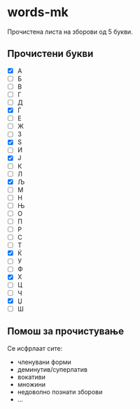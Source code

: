 # words-mk

Прочистена листа на зборови од 5 букви.

## Прочистени букви

- [x] A
- [ ] Б
- [ ] В
- [ ] Г
- [ ] Д
- [x] Ѓ
- [ ] Е
- [ ] Ж
- [ ] З
- [x] Ѕ
- [ ] И
- [x] Ј
- [ ] К
- [ ] Л
- [x] Љ
- [ ] М
- [ ] Н
- [ ] Њ
- [ ] О
- [ ] П
- [ ] Р
- [ ] С
- [ ] Т
- [x] Ќ
- [ ] У
- [ ] Ф
- [x] Х
- [ ] Ц
- [ ] Ч
- [x] Џ
- [ ] Ш

## Помош за прочистување

Се исфрлаат сите:

- членувани форми
- деминутив/суперлатив
- вокативи
- множини
- недоволно познати зборови
- ...
